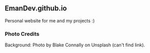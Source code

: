 ## EmanDev.github.io
Personal website for me and my projects :)

### Photo Credits
Background: Photo by Blake Connally on Unsplash (can't find link).
